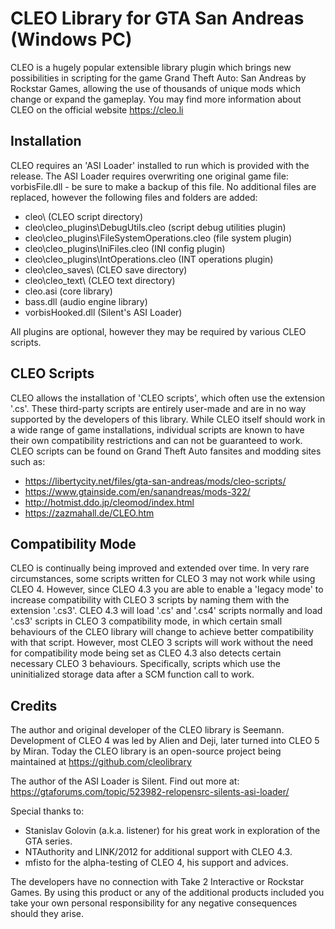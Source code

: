 # CLEO Library for GTA San Andreas (Windows PC)

CLEO is a hugely popular extensible library plugin which brings new possibilities in scripting for the game Grand Theft Auto: San Andreas by Rockstar Games, allowing the use of thousands of unique mods which change or expand the gameplay. You may find more information about CLEO on the official website https://cleo.li

## Installation

CLEO requires an 'ASI Loader' installed to run which is provided with the release. The ASI Loader requires overwriting one original game file: vorbisFile.dll - be sure to make a backup of this file.
No additional files are replaced, however the following files and folders are added:

- cleo\ (CLEO script directory)
- cleo\cleo_plugins\DebugUtils.cleo (script debug utilities plugin)
- cleo\cleo_plugins\FileSystemOperations.cleo (file system plugin)
- cleo\cleo_plugins\IniFiles.cleo (INI config plugin)
- cleo\cleo_plugins\IntOperations.cleo (INT operations plugin)
- cleo\cleo_saves\ (CLEO save directory)
- cleo\cleo_text\ (CLEO text directory)
- cleo.asi (core library)
- bass.dll (audio engine library)
- vorbisHooked.dll (Silent's ASI Loader)

All plugins are optional, however they may be required by various CLEO scripts.

## CLEO Scripts

CLEO allows the installation of 'CLEO scripts', which often use the extension '.cs'. These third-party scripts are entirely user-made and are in no way supported by the developers of this library. While CLEO itself should work in a wide range of game installations, individual scripts are known to have their own compatibility restrictions and can not be guaranteed to work.
CLEO scripts can be found on Grand Theft Auto fansites and modding sites such as:

- https://libertycity.net/files/gta-san-andreas/mods/cleo-scripts/
- https://www.gtainside.com/en/sanandreas/mods-322/
- http://hotmist.ddo.jp/cleomod/index.html
- https://zazmahall.de/CLEO.htm

## Compatibility Mode

CLEO is continually being improved and extended over time. In very rare circumstances, some scripts written for CLEO 3 may not work while using CLEO 4. However, since CLEO 4.3 you are able to enable a 'legacy mode' to increase compatibility with CLEO 3 scripts by naming them with the extension '.cs3'. CLEO 4.3 will load '.cs' and '.cs4' scripts normally and load '.cs3' scripts in CLEO 3 compatibility mode, in which certain small behaviours of the CLEO library will change to achieve better compatibility with that script. However, most CLEO 3 scripts will work without the need for compatibility mode being set as CLEO 4.3 also detects certain necessary CLEO 3 behaviours. Specifically, scripts which use the uninitialized storage data after a SCM function call to work.

## Credits

The author and original developer of the CLEO library is Seemann. Development of CLEO 4 was led by Alien and Deji, later turned into CLEO 5 by Miran. Today the CLEO library is an open-source project being maintained at https://github.com/cleolibrary

The author of the ASI Loader is Silent. Find out more at: https://gtaforums.com/topic/523982-relopensrc-silents-asi-loader/

Special thanks to:

- Stanislav Golovin (a.k.a. listener) for his great work in exploration of the GTA series.
- NTAuthority and LINK/2012 for additional support with CLEO 4.3.
- mfisto for the alpha-testing of CLEO 4, his support and advices.

The developers have no connection with Take 2 Interactive or Rockstar Games.
By using this product or any of the additional products included you take your own personal responsibility for any negative consequences should they arise.
